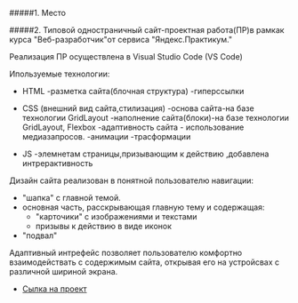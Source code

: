 
#####1. Место

#####2. Типовой одностраничный сайт-проектная работа(ПР)в рамкак курса "Веб-разработчик"от сервиса "Яндекс.Практикум."

Реализация ПР осуществлена в Visual Studio Code (VS Code)

Ипользуемые технологии:

* HTML
    -разметка сайта(блочная структура)
    -гиперссылки

* CSS (внешний вид сайта,стилизация)
    -основа сайта-на базе технологии GridLayout
    -наполнение сайта(блоки)-на базе технологии GridLayout, Flexbox
    -адаптивность сайта - использование медиазапросов. 
    -анимации
    -трасформации

* JS
    -элемнетам страницы,призывающим к действию ,добавлена интрерактивность

Дизайн сайта реализован в понятной пользователю навигации:
 - "шапка" с главной темой.
 - основная часть, расскрывающая главную тему и содержащая:
    * "карточики" с изображениями и текстами
    * призывы к действию в виде иконок
 - "подвал" 

Адаптивный интрефейс позволяет пользователю комфортно взаимодействать с содержимым сайта, открывая его на устройсвах с различной шириной экрана.



* [Сылка на проект](https://semtool.github.io/mesto/index.html)


